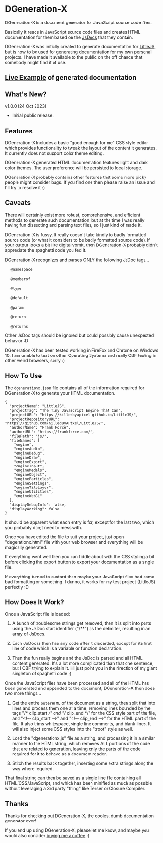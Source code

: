# DGeneration-X

DGeneration-X is a document generator for JavaScript source code files.

Basically it reads in JavaScript source code files and creates HTML documentation for them based on the [JsDocs](https://jsdoc.app) that they contain.

DGeneration-X was initially created to generate documentation for [LittleJS](https://github.com/KilledByAPixel/LittleJS), but is now to be used for generating documentation for my own personal projects. I have made it available to the public on the off chance that somebody might find it of use.


## [Live Example](https://antixdevelopment.com/littlejs/docs) of generated documentation


## What's New?

v1.0.0 (24 Oct 2023)

- Initial public release.

## Features

DGeneration-X Includes a basic "good enough for me" CSS style editor which provides functionality to tweak the layout of the content it generates. It currently does not support color theme editing.

DGeneration-X generated HTML documentation features light and dark color themes. The user preference will be persisted to local storage.

DGeneration-X probably contains other features that some more picky people might consider bugs. If you find one then please raise an issue and I'll try to resolve it :)

## Caveats

There will certainly exist more robust, comprehensive, and efficient methods to generate such documentation, but at the time I was really having fun dissecting and parsing text files, so I just kind of made it.

DGeneration-X is fussy. It really doesn't take kindly to badly formatted source code (or what it considers to be badly formatted source code). If your output looks a bit like digital vomit, then DGeneration-X probably didn't appreciate the spaghetti code you fed it.

DGeneration-X recognizes and parses ONLY the following JsDoc tags...

&emsp; `@namespace` 

&emsp; `@memberof`

&emsp; `@type`

&emsp; `@default`

&emsp; `@param` 

&emsp; `@return`

&emsp; `@returns`

Other JsDoc tags should be ignored but could possibly cause unexpected behavior :D

DGeneration-X has been tested working in FireFox and Chrome on Windows 10. I am unable to test on other Operating Systems and really CBF testing in other weird browsers, sorry :)

## How To Use

The `dgenerationx.json` file contains all of the information required for DGeneration-X to generate your HTML documentation.

```
{
  "projectName": "LittleJS",
  "projectTag": "The Tiny Javascript Engine That Can",
  "projectURL": "https://killedbyapixel.github.io/LittleJS/",
  "projectRepositoryURL": "https://github.com/KilledByAPixel/LittleJS/",
  "authorName": "Frank Force",
  "authorURL": "https://frankforce.com/",
  "filePath": "js/",
  "fileNames": [
    "engine", 
    "engineAudio", 
    "engineDebug", 
    "engineDraw", 
    "engineExport", 
    "engineInput", 
    "engineMedals", 
    "engineObject", 
    "engineParticles", 
    "engineSettings", 
    "engineTileLayer", 
    "engineUtilities", 
    "engineWebGL"
  ],
  "displayDebugInfo": false,
  "displayWorklog": false
}
```

It should be apparent what each entry is for, except for the last two, which you probably don;t need to mess with.

Once you have edited the file to suit your project, just open "degerationx.html" file with your web browser and everything will be magically generated.

If everything went well then you can fiddle about with the CSS styling a bit before clicking the export button to export your documentation as a single file.

If everything turned to custard then maybe your JavaScript files had some bad formatting or something. I dunno, it works for my test project (LittleJS) perfectly :D

## How Does It Work?

Once a JavaScript file is loaded:

1. A bunch of troublesome strings get removed, then it is split into parts using the JsDoc start identifier ("/**") as the delimiter, resulting in an array of JsDocs.

2. Each JsDoc is then has any code after it discarded, except for its first line of code which is a variable or function declaration.

3. Then the fun really begins and the JsDoc is parsed and all HTML content generated. It's a lot more complicated than that one sentence, but I CBF trying to explain it. I'll just point you in the rirection of my giant singleton of spaghetti code ;)

Once the JavaScript files have been processed and all of the HTML has been generated and appended to the document, DGeneration-X then does two more things...

1. Get the entire `outerHTML` of the document as a string, then split that into lines and process them one at a time, removing lines bounded by the tags "/* clip_start */" and "/* clip_end */" for the CSS style part of the file, and "&lt;!-- clip_start --&gt;" and "&lt;!-- clip_end --&gt;" for the HTML part of the file. It also trims whitespace, single line comments, and blank lines. It will also inject some CSS styles into the ":root" style as well.

2. Load the "dgenerationx.js" file as a string, and processing it in a similar manner to the HTML string, which removes ALL portions of the code that are related to generation, leaving only the parts of the code required for it to behave as a document reader.

3. Stitch the results back together, inserting some extra strings along the way where required.

That final string can then be saved as a single line file containing all HTML/CSS/JavaScript, and which has been minified as much as possible without leveraging a 3rd party "thing" like Terser or Closure Compiler.

## Thanks

Thanks for checking out DGeneration-X, the coolest dumb documentation generator ever!

If you end up using DGeneration-X, please let me know, and maybe you would also consider [buying me a coffee](https://www.buymeacoffee.com/antixdevelu) :)
